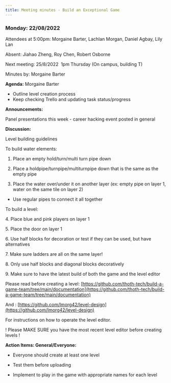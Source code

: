 ```yaml
---
title: Meeting minutes - Build an Exceptional Game
---
```


### Monday: 22/08/2022

Attendees at 5:00pm: Morgaine Barter, Lachlan Morgan, Daniel Agbay, Lily Lan

Absent: Jiahao Zheng, Roy Chen, Robert Osborne

Next meeting: 25/8/2022  1pm Thursday (On campus, building T)

Minutes by: Morgaine Barter

**Agenda:** Morgaine Barter

- Outline level creation process
- Keep checking Trello and updating task status/progress

**Announcements:**

Panel presentations this week - career hacking event posted in general

**Discussion:**

Level building guidelines

To build water elements:

1. Place an empty hold/turn/multi turn pipe down

2. Place a holdpipe/turnpipe/multiturnpipe down that is the same as the empty pipe

3. Place the water over/under it on another layer (ex: empty pipe on layer 1, water on the same tile
   on layer 2)

- Use regular pipes to connect it all together

To build a level:

4\. Place blue and pink players on layer 1

5\. Place the door on layer 1

6\. Use half blocks for decoration or test if they can be used, but have alternatives

7\. Make sure ladders are all on the same layer!

8\. Only use half blocks and diagonal blocks decoratively

9\. Make sure to have the latest build of both the game and the level editor

Please read before creating a
level: [https://github.com/thoth-tech/build-a-game-team/tree/main/documentation](https://github.com/thoth-tech/build-a-game-team/tree/main/documentation)

And : [https://github.com/lmorg42/level-design](https://github.com/lmorg42/level-design)

For instructions on how to operate the level editor.

! Please MAKE SURE you have the most recent level editor before creating levels !

**Action Items: General/Everyone:**

- Everyone should create at least one level
- Test them before uploading

- Implement to play in the game with appropriate names for each level

